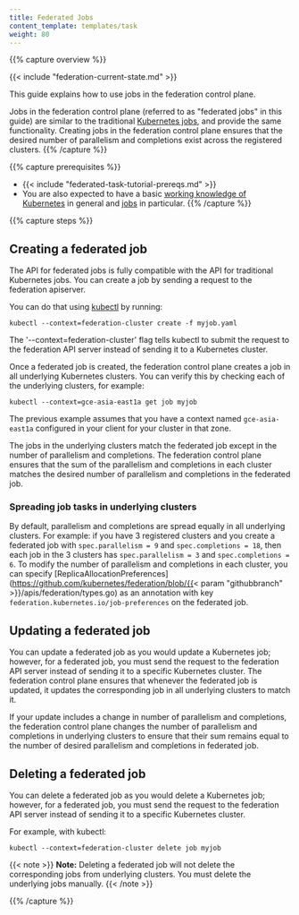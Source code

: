 ```yaml
---
title: Federated Jobs
content_template: templates/task
weight: 80
---
```


{{% capture overview %}}

{{< include "federation-current-state.md" >}}

This guide explains how to use jobs in the federation control plane.

Jobs in the federation control plane (referred to as "federated jobs" in
this guide) are similar to the traditional [Kubernetes
jobs](/docs/concepts/workloads/controllers/job/), and provide the same functionality.
Creating jobs in the federation control plane ensures that the desired number of
parallelism and completions exist across the registered clusters.
{{% /capture %}}

{{% capture prerequisites %}}

* {{< include "federated-task-tutorial-prereqs.md" >}}
* You are also expected to have a basic
[working knowledge of Kubernetes](/docs/setup/) in
general and [jobs](/docs/concepts/workloads/controllers/jobs-run-to-completion/) in particular.
{{% /capture %}}

{{% capture steps %}}

## Creating a federated job

The API for federated jobs is fully compatible with the
API for traditional Kubernetes jobs. You can create a job by sending
a request to the federation apiserver.

You can do that using [kubectl](/docs/user-guide/kubectl/) by running:

``` shell
kubectl --context=federation-cluster create -f myjob.yaml
```

The '--context=federation-cluster' flag tells kubectl to submit the
request to the federation API server instead of sending it to a Kubernetes
cluster.

Once a federated job is created, the federation control plane creates
a job in all underlying Kubernetes clusters.
You can verify this by checking each of the underlying clusters, for example:

``` shell
kubectl --context=gce-asia-east1a get job myjob
```

The previous example assumes that you have a context named `gce-asia-east1a`
configured in your client for your cluster in that zone.

The jobs in the underlying clusters match the federated job
except in the number of parallelism and completions. The federation control plane ensures that the
sum of the parallelism and completions in each cluster matches the desired number of parallelism and completions in the
federated job.

### Spreading job tasks in underlying clusters

By default, parallelism and completions are spread equally in all underlying clusters. For example:
if you have 3 registered clusters and you create a federated job with
`spec.parallelism = 9` and `spec.completions = 18`, then each job in the 3 clusters has
`spec.parallelism = 3` and `spec.completions = 6`.
To modify the number of parallelism and completions in each cluster, you can specify
[ReplicaAllocationPreferences](https://github.com/kubernetes/federation/blob/{{< param "githubbranch" >}}/apis/federation/types.go)
as an annotation with key `federation.kubernetes.io/job-preferences`
on the federated job.


## Updating a federated job

You can update a federated job as you would update a Kubernetes
job; however, for a federated job, you must send the request to
the federation API server instead of sending it to a specific Kubernetes cluster.
The federation control plane ensures that whenever the federated job is
updated, it updates the corresponding job in all underlying clusters to
match it.

If your update includes a change in number of parallelism and completions, the federation
control plane changes the number of parallelism and completions in underlying clusters to
ensure that their sum remains equal to the number of desired parallelism and completions in
federated job.

## Deleting a federated job

You can delete a federated job as you would delete a Kubernetes
job; however, for a federated job, you must send the request to
the federation API server instead of sending it to a specific Kubernetes cluster.

For example, with kubectl:

```shell
kubectl --context=federation-cluster delete job myjob
```

{{< note >}}
**Note:** Deleting a federated job will not delete the
corresponding jobs from underlying clusters.
You must delete the underlying jobs manually.
{{< /note >}}

{{% /capture %}}


